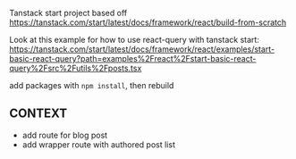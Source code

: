 Tanstack start project based off https://tanstack.com/start/latest/docs/framework/react/build-from-scratch

Look at this example for how to use react-query with tanstack start:
https://tanstack.com/start/latest/docs/framework/react/examples/start-basic-react-query?path=examples%2Freact%2Fstart-basic-react-query%2Fsrc%2Futils%2Fposts.tsx

add packages with `npm install`, then rebuild

## CONTEXT

- add route for blog post
- add wrapper route with authored post list
